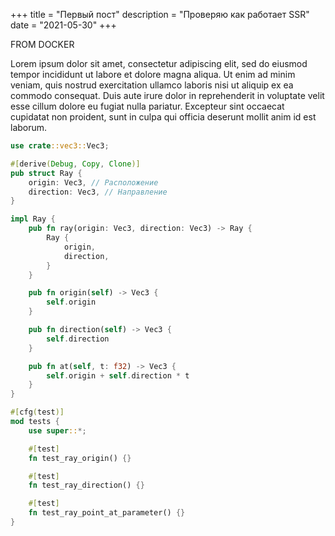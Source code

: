 +++
title = "Первый пост"
description = "Проверяю как работает SSR"
date = "2021-05-30"
+++

FROM DOCKER

Lorem ipsum dolor sit amet, consectetur adipiscing elit, sed do eiusmod tempor incididunt ut labore et dolore magna aliqua. Ut enim ad minim veniam, quis nostrud exercitation ullamco laboris nisi ut aliquip ex ea commodo consequat. Duis aute irure dolor in reprehenderit in voluptate velit esse cillum dolore eu fugiat nulla pariatur. Excepteur sint occaecat cupidatat non proident, sunt in culpa qui officia deserunt mollit anim id est laborum.

```rust
use crate::vec3::Vec3;

#[derive(Debug, Copy, Clone)]
pub struct Ray {
    origin: Vec3, // Расположение
    direction: Vec3, // Направление
}

impl Ray {
    pub fn ray(origin: Vec3, direction: Vec3) -> Ray {
        Ray {
            origin,
            direction,
        }
    }

    pub fn origin(self) -> Vec3 {
        self.origin
    }

    pub fn direction(self) -> Vec3 {
        self.direction
    }

    pub fn at(self, t: f32) -> Vec3 {
        self.origin + self.direction * t
    }
}

#[cfg(test)]
mod tests {
    use super::*;

    #[test]
    fn test_ray_origin() {}

    #[test]
    fn test_ray_direction() {}

    #[test]
    fn test_ray_point_at_parameter() {}
}
```
